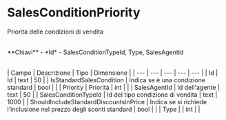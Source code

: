 # SalesConditionPriority

Priorità delle condizioni di vendita

<br>
**Chiavi**
- *Id*
- SalesConditionTypeId, Type, SalesAgentId
<br><br>

| Campo | Descrizione | Tipo | Dimensione | 
| --- | --- | --- | --- | --- |
| Id | Id | text | 50 |
| IsStandardSalesCondition | Indica se è una condizione standard | bool |  |
| Priority | Priorità | int |  |
| SalesAgentId | Id dell'agente | text | 50 |
| SalesConditionTypeId | Id del tipo condizione di vendita | text | 1000 |
| ShouldIncludeStandardDiscountsInPrice | Indica se si richiede l'inclusione nel prezzo degli sconti standard | bool |  |
| Type |  | int |  |

